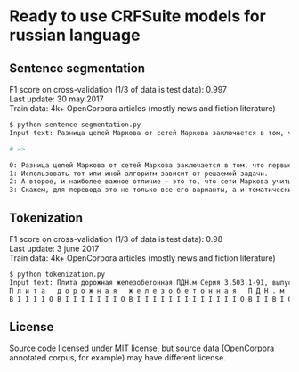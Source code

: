 # Ready to use CRFSuite models for russian language

## Sentence segmentation

F1 score on cross-validation (1/3 of data is test data): 0.997  
Last update: 30 may 2017  
Train data: 4k+ OpenCorpora articles (mostly news and fiction literature)  

```bash
$ python sentence-segmentation.py 
Input text: Разница цепей Маркова от сетей Маркова заключается в том, что первые генеративны (т.е. предсказывают вероятность следующего шага), а вторые — дискриминатины, т.е. рассчитывают вероятность текущего состояния. Использовать тот или иной алгоритм зависит от решаемой задачи. А второе, и наиболее важное отличие — это то, что сети Маркова учитывают не только шаг (два и т.д.) вправо-влево по какому-либо из параметров, а по пучку взаимосвязанных параметров. Скажем, для перевода это не только все его варианты, а и тематический контекст перевода, синтаксис и пр.

# =>

0: Разница цепей Маркова от сетей Маркова заключается в том, что первые генеративны (т.е. предсказывают вероятность следующего шага), а вторые — дискриминатины, т.е. рассчитывают вероятность текущего состояния.
1: Использовать тот или иной алгоритм зависит от решаемой задачи.
2: А второе, и наиболее важное отличие — это то, что сети Маркова учитывают не только шаг (два и т.д.) вправо-влево по какому-либо из параметров, а по пучку взаимосвязанных параметров.
3: Скажем, для перевода это не только все его варианты, а и тематический контекст перевода, синтаксис и пр.
```

## Tokenization

F1 score on cross-validation (1/3 of data is test data): 0.98  
Last update: 3 june 2017  
Train data: 4k+ OpenCorpora articles (mostly news and fiction literature)  

```bash
$ python tokenization.py
Input text: Плита дорожная железобетонная ПДН.м Серия 3.503.1-91, выпуск 1
П л и т а   д о р о ж н а я   ж е л е з о б е т о н н а я   П Д Н . м   С е р и я   3 . 5 0 3 . 1 - 9 1 ,   в ы п у с к   1
B I I I I O B I I I I I I I O B I I I I I I I I I I I I I O B I I B I O B I I I I O B I I I I I I I I I B O B I I I I I O B
```

## License

Source code licensed under MIT license, but source data (OpenCorpora annotated corpus, for example) may have different license.
